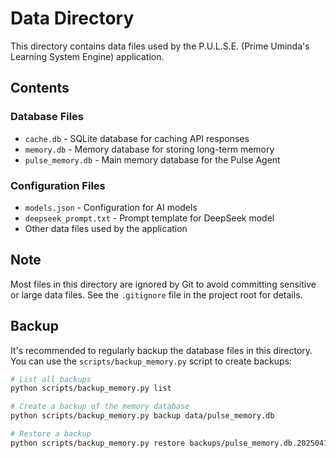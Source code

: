 # Data Directory

This directory contains data files used by the P.U.L.S.E. (Prime Uminda's Learning System Engine) application.

## Contents

### Database Files

- `cache.db` - SQLite database for caching API responses
- `memory.db` - Memory database for storing long-term memory
- `pulse_memory.db` - Main memory database for the Pulse Agent

### Configuration Files

- `models.json` - Configuration for AI models
- `deepseek_prompt.txt` - Prompt template for DeepSeek model
- Other data files used by the application

## Note

Most files in this directory are ignored by Git to avoid committing sensitive or large data files. See the `.gitignore` file in the project root for details.

## Backup

It's recommended to regularly backup the database files in this directory. You can use the `scripts/backup_memory.py` script to create backups:

```bash
# List all backups
python scripts/backup_memory.py list

# Create a backup of the memory database
python scripts/backup_memory.py backup data/pulse_memory.db

# Restore a backup
python scripts/backup_memory.py restore backups/pulse_memory.db.20250419_080000.bak data/pulse_memory.db
```
